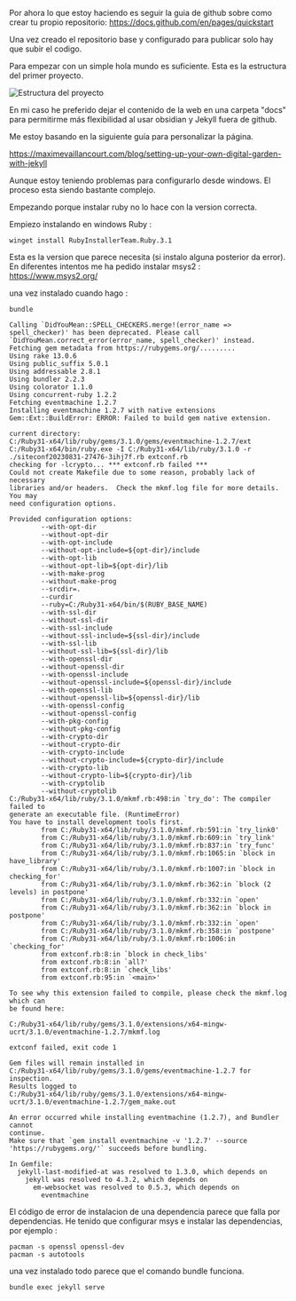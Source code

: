 Por ahora lo que estoy haciendo es seguir la guia de github sobre como crear tu propio repositorio:
https://docs.github.com/en/pages/quickstart

Una vez creado el repositorio base y configurado para publicar solo hay que subir el codigo. 

Para empezar con un simple hola mundo es suficiente. Esta es la estructura del primer proyecto. 

![Estructura del proyecto](assets/Pasted%20image%2020230830183125.png)

En mi caso he preferido dejar el contenido de la web en una carpeta "docs" para permitirme más flexibilidad al usar obsidian y Jekyll fuera de github. 

Me estoy basando en la siguiente guía para personalizar la página.

https://maximevaillancourt.com/blog/setting-up-your-own-digital-garden-with-jekyll 

Aunque estoy teniendo problemas para configurarlo desde windows. El proceso esta siendo bastante complejo. 

Empezando porque instalar ruby no lo hace con la version correcta. 

Empiezo instalando en windows Ruby : 
```
winget install RubyInstallerTeam.Ruby.3.1
```

Esta es la version que parece necesita (si instalo alguna posterior da error).
En diferentes intentos me ha pedido instalar msys2 : 
https://www.msys2.org/

una vez instalado cuando hago : 

```
bundle 

Calling `DidYouMean::SPELL_CHECKERS.merge!(error_name => spell_checker)' has been deprecated. Please call `DidYouMean.correct_error(error_name, spell_checker)' instead.
Fetching gem metadata from https://rubygems.org/.........
Using rake 13.0.6
Using public_suffix 5.0.1
Using addressable 2.8.1
Using bundler 2.2.3
Using colorator 1.1.0
Using concurrent-ruby 1.2.2
Fetching eventmachine 1.2.7
Installing eventmachine 1.2.7 with native extensions
Gem::Ext::BuildError: ERROR: Failed to build gem native extension.

current directory:
C:/Ruby31-x64/lib/ruby/gems/3.1.0/gems/eventmachine-1.2.7/ext
C:/Ruby31-x64/bin/ruby.exe -I C:/Ruby31-x64/lib/ruby/3.1.0 -r
./siteconf20230831-27476-3ihj7f.rb extconf.rb
checking for -lcrypto... *** extconf.rb failed ***
Could not create Makefile due to some reason, probably lack of necessary
libraries and/or headers.  Check the mkmf.log file for more details.  You may
need configuration options.

Provided configuration options:
        --with-opt-dir
        --without-opt-dir
        --with-opt-include
        --without-opt-include=${opt-dir}/include
        --with-opt-lib
        --without-opt-lib=${opt-dir}/lib
        --with-make-prog
        --without-make-prog
        --srcdir=.
        --curdir
        --ruby=C:/Ruby31-x64/bin/$(RUBY_BASE_NAME)
        --with-ssl-dir
        --without-ssl-dir
        --with-ssl-include
        --without-ssl-include=${ssl-dir}/include
        --with-ssl-lib
        --without-ssl-lib=${ssl-dir}/lib
        --with-openssl-dir
        --without-openssl-dir
        --with-openssl-include
        --without-openssl-include=${openssl-dir}/include
        --with-openssl-lib
        --without-openssl-lib=${openssl-dir}/lib
        --with-openssl-config
        --without-openssl-config
        --with-pkg-config
        --without-pkg-config
        --with-crypto-dir
        --without-crypto-dir
        --with-crypto-include
        --without-crypto-include=${crypto-dir}/include
        --with-crypto-lib
        --without-crypto-lib=${crypto-dir}/lib
        --with-cryptolib
        --without-cryptolib
C:/Ruby31-x64/lib/ruby/3.1.0/mkmf.rb:498:in `try_do': The compiler failed to
generate an executable file. (RuntimeError)
You have to install development tools first.
        from C:/Ruby31-x64/lib/ruby/3.1.0/mkmf.rb:591:in `try_link0'
        from C:/Ruby31-x64/lib/ruby/3.1.0/mkmf.rb:609:in `try_link'
        from C:/Ruby31-x64/lib/ruby/3.1.0/mkmf.rb:837:in `try_func'
        from C:/Ruby31-x64/lib/ruby/3.1.0/mkmf.rb:1065:in `block in have_library'
        from C:/Ruby31-x64/lib/ruby/3.1.0/mkmf.rb:1007:in `block in checking_for'
        from C:/Ruby31-x64/lib/ruby/3.1.0/mkmf.rb:362:in `block (2 levels) in postpone'
        from C:/Ruby31-x64/lib/ruby/3.1.0/mkmf.rb:332:in `open'
        from C:/Ruby31-x64/lib/ruby/3.1.0/mkmf.rb:362:in `block in postpone'
        from C:/Ruby31-x64/lib/ruby/3.1.0/mkmf.rb:332:in `open'
        from C:/Ruby31-x64/lib/ruby/3.1.0/mkmf.rb:358:in `postpone'
        from C:/Ruby31-x64/lib/ruby/3.1.0/mkmf.rb:1006:in `checking_for'
        from extconf.rb:8:in `block in check_libs'
        from extconf.rb:8:in `all?'
        from extconf.rb:8:in `check_libs'
        from extconf.rb:95:in `<main>'

To see why this extension failed to compile, please check the mkmf.log which can
be found here:

C:/Ruby31-x64/lib/ruby/gems/3.1.0/extensions/x64-mingw-ucrt/3.1.0/eventmachine-1.2.7/mkmf.log

extconf failed, exit code 1

Gem files will remain installed in
C:/Ruby31-x64/lib/ruby/gems/3.1.0/gems/eventmachine-1.2.7 for inspection.
Results logged to
C:/Ruby31-x64/lib/ruby/gems/3.1.0/extensions/x64-mingw-ucrt/3.1.0/eventmachine-1.2.7/gem_make.out

An error occurred while installing eventmachine (1.2.7), and Bundler cannot
continue.
Make sure that `gem install eventmachine -v '1.2.7' --source
'https://rubygems.org/'` succeeds before bundling.

In Gemfile:
  jekyll-last-modified-at was resolved to 1.3.0, which depends on
    jekyll was resolved to 4.3.2, which depends on
      em-websocket was resolved to 0.5.3, which depends on
        eventmachine
```

El código  de error de instalacion de una dependencia parece que falla por dependencias. 
He tenido que configurar msys e instalar las dependencias, por ejemplo : 

```
pacman -s openssl openssl-dev
pacman -s autotools

```


una vez instalado todo parece que el comando bundle funciona.

```
bundle exec jekyll serve
```

